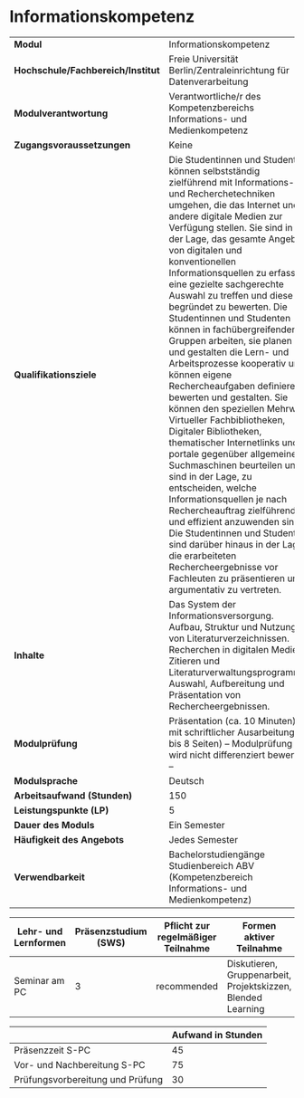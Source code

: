 # Informationskompetenz
|                                    |   |
|------------------------------------|---|
|**Modul**                           | Informationskompetenz |
|**Hochschule/Fachbereich/Institut** | Freie Universität Berlin/Zentraleinrichtung für Datenverarbeitung |
|**Modulverantwortung**              | Verantwortliche/r des Kompetenzbereichs Informations- und Medienkompetenz |
|**Zugangsvoraussetzungen**          | Keine |
|**Qualifikationsziele**             | Die Studentinnen und Studenten können selbstständig zielführend mit Informations- und Recherchetechniken umgehen, die das Internet und andere digitale Medien zur Verfügung stellen. Sie sind in der Lage, das gesamte Angebot von digitalen und konventionellen Informationsquellen zu erfassen, eine gezielte sachgerechte Auswahl zu treffen und diese begründet zu bewerten. Die Studentinnen und Studenten können in fachübergreifenden Gruppen arbeiten, sie planen und gestalten die Lern- und Arbeitsprozesse kooperativ und können eigene Rechercheaufgaben definieren, bewerten und gestalten. Sie können den speziellen Mehrwert Virtueller Fachbibliotheken, Digitaler Bibliotheken, thematischer Internetlinks und -portale gegenüber allgemeinen Suchmaschinen beurteilen und sind in der Lage, zu entscheiden, welche Informationsquellen je nach Rechercheauftrag zielführend und effizient anzuwenden sind. Die Studentinnen und Studenten sind darüber hinaus in der Lage, die erarbeiteten Rechercheergebnisse vor Fachleuten zu präsentieren und argumentativ zu vertreten. |
|**Inhalte**                         | Das System der Informationsversorgung. Aufbau, Struktur und Nutzung von Literaturverzeichnissen. Recherchen in digitalen Medien. Zitieren und Literaturverwaltungsprogramme. Auswahl, Aufbereitung und Präsentation von Rechercheergebnissen. |
|**Modulprüfung**                    | Präsentation (ca. 10 Minuten) mit schriftlicher Ausarbeitung (4 bis 8 Seiten) – Modulprüfung wird nicht differenziert bewertet – |
|**Modulsprache**                    | Deutsch |
|**Arbeitsaufwand (Stunden)**        | 150 |
|**Leistungspunkte (LP)**            | 5 |
|**Dauer des Moduls**                | Ein Semester |
|**Häufigkeit des Angebots**         | Jedes Semester |
|**Verwendbarkeit**                  | Bachelorstudiengänge Studienbereich ABV (Kompetenzbereich Informations- und Medienkompetenz) |

| Lehr- und Lernformen | Präsenzstudium <br> (SWS) | Pflicht zur regelmäßiger Teilnahme | Formen aktiver Teilnahme |
| ---------------------|---------------------------|------------------------------------|------------------------- |
| Seminar am PC        | 3                         | recommended                        | Diskutieren, Gruppenarbeit, Projektskizzen, Blended Learning |

|   | Aufwand in Stunden |
| - |--------------------|
| Präsenzzeit S-PC                         | 45    |
| Vor- und Nachbereitung S-PC              | 75    |
| Prüfungsvorbereitung und Prüfung         | 30    |
